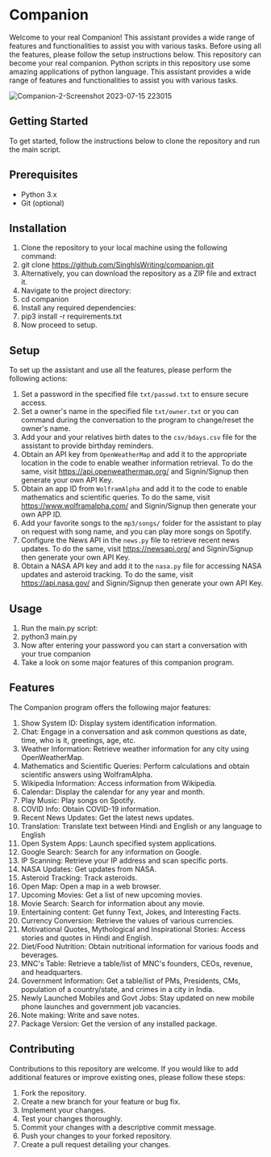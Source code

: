# Companion
Welcome to your real Companion! This assistant provides a wide range of features and functionalities to assist you with various tasks. Before using all the features, please follow the setup instructions below.
This repository can become your real companion. Python scripts in this repository use some amazing applications of python language. This assistant provides a wide range of features and functionalities to assist you with various tasks.

![Companion-2-Screenshot 2023-07-15 223015](https://github.com/SinghIsWriting/companion/assets/122283853/bf8c2f46-0417-4e56-8d41-40fa8ddaff17)


## Getting Started
To get started, follow the instructions below to clone the repository and run the main script.

## Prerequisites
* Python 3.x
* Git (optional)

## Installation
1. Clone the repository to your local machine using the following command:
2. git clone https://github.com/SinghIsWriting/companion.git
3. Alternatively, you can download the repository as a ZIP file and extract it.
4. Navigate to the project directory:
5. cd companion
6. Install any required dependencies:
7. pip3 install -r requirements.txt
8. Now proceed to setup.

## Setup
To set up the assistant and use all the features, please perform the following actions:

1. Set a password in the specified file `txt/passwd.txt` to ensure secure access.
2. Set a owner's name in the specified file `txt/owner.txt`  or you can command during the conversation to the program to change/reset the owner's name.
3. Add your and your relatives birth dates to the `csv/bdays.csv` file for the assistant to provide birthday reminders.
4. Obtain an API key from `OpenWeatherMap` and add it to the appropriate location in the code to enable weather information retrieval. To do the same, visit https://api.openweathermap.org/ and Signin/Signup then generate your own API Key.
5. Obtain an app ID from `WolframAlpha` and add it to the code to enable mathematics and scientific queries. To do the same, visit https://www.wolframalpha.com/ and Signin/Signup then generate your own APP ID.
6. Add your favorite songs to the `mp3/songs/` folder for the assistant to play on request with song name, and you can play more songs on Spotify.
7. Configure the News API in the `news.py` file to retrieve recent news updates. To do the same, visit https://newsapi.org/ and Signin/Signup then generate your own API Key.
8. Obtain a NASA API key and add it to the `nasa.py` file for accessing NASA updates and asteroid tracking. To do the same, visit https://api.nasa.gov/ and Signin/Signup then generate your own API Key.

## Usage
1. Run the main.py script:
2. python3 main.py
3. Now after entering your password you can start a conversation with your true companion
4. Take a look on some major features of this companion program.

## Features
The Companion program offers the following major features:

1. Show System ID: Display system identification information.
2. Chat: Engage in a conversation and ask common questions as date, time, who is it, greetings, age, etc.
3. Weather Information: Retrieve weather information for any city using OpenWeatherMap.
4. Mathematics and Scientific Queries: Perform calculations and obtain scientific answers using WolframAlpha.
5. Wikipedia Information: Access information from Wikipedia.
6. Calendar: Display the calendar for any year and month.
7. Play Music: Play songs on Spotify.
8. COVID Info: Obtain COVID-19 information.
9. Recent News Updates: Get the latest news updates.
10. Translation: Translate text between Hindi and English or any language to English
11. Open System Apps: Launch specified system applications.
12. Google Search: Search for any information on Google.
13. IP Scanning: Retrieve your IP address and scan specific ports.
14. NASA Updates: Get updates from NASA.
15. Asteroid Tracking: Track asteroids.
16. Open Map: Open a map in a web browser.
17. Upcoming Movies: Get a list of new upcoming movies.
18. Movie Search: Search for information about any movie.
19. Entertaining content: Get funny Text, Jokes, and Interesting Facts.
20. Currency Conversion: Retrieve the values of various currencies.
21. Motivational Quotes, Mythological and Inspirational Stories: Access stories and quotes in Hindi and English.
22. Diet/Food Nutrition: Obtain nutritional information for various foods and beverages.
23. MNC's Table: Retrieve a table/list of MNC's founders, CEOs, revenue, and headquarters.
24. Government Information: Get a table/list of PMs, Presidents, CMs, population of a country/state, and crimes in a city in India.
25. Newly Launched Mobiles and Govt Jobs: Stay updated on new mobile phone launches and government job vacancies.
26. Note making: Write and save notes.
27. Package Version: Get the version of any installed package.

## Contributing
Contributions to this repository are welcome. If you would like to add additional features or improve existing ones, please follow these steps:

1. Fork the repository.
2. Create a new branch for your feature or bug fix.
3. Implement your changes.
4. Test your changes thoroughly.
5. Commit your changes with a descriptive commit message.
6. Push your changes to your forked repository.
7. Create a pull request detailing your changes.
